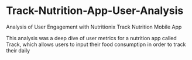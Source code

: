 # Track-Nutrition-App-User-Analysis
Analysis of User Engagement with Nutritionix Track Nutrition Mobile App

This analysis was a deep dive of user metrics for a nutrition app called Track, which allows users to input their food consumptipn in order to track their daily 
